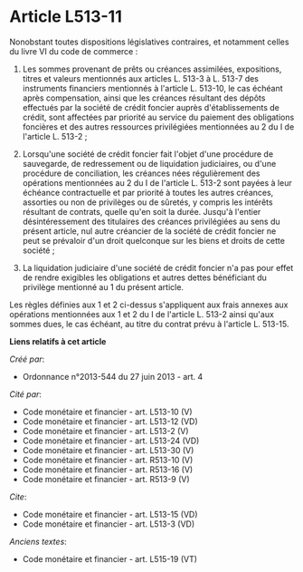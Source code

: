 # Article L513-11

Nonobstant toutes dispositions législatives contraires, et notamment celles du livre VI du code de commerce : 

1. Les sommes provenant de prêts ou créances assimilées, expositions, titres et valeurs mentionnés aux articles L. 513-3 à L.
513-7 des instruments financiers mentionnés à l'article L. 513-10, le cas échéant après compensation, ainsi que les créances
résultant des dépôts effectués par la société de crédit foncier auprès d'établissements de crédit, sont affectées par
priorité au service du paiement des obligations foncières et des autres ressources privilégiées mentionnées au 2 du I de
l'article L. 513-2 ; 

2. Lorsqu'une société de crédit foncier fait l'objet d'une procédure de sauvegarde, de redressement ou de liquidation
judiciaires, ou d'une procédure de conciliation, les créances nées régulièrement des opérations mentionnées au 2 du I de
l'article L. 513-2 sont payées à leur échéance contractuelle et par priorité à toutes les autres créances, assorties ou non
de privilèges ou de sûretés, y compris les intérêts résultant de contrats, quelle qu'en soit la durée. Jusqu'à l'entier
désintéressement des titulaires des créances privilégiées au sens du présent article, nul autre créancier de la société de
crédit foncier ne peut se prévaloir d'un droit quelconque sur les biens et droits de cette société ; 

3. La liquidation judiciaire d'une société de crédit foncier n'a pas pour effet de rendre exigibles les obligations et autres
dettes bénéficiant du privilège mentionné au 1 du présent article. 

Les règles définies aux 1 et 2 ci-dessus s'appliquent aux frais annexes aux opérations mentionnées aux 1 et 2 du I de
l'article L. 513-2 ainsi qu'aux sommes dues, le cas échéant, au titre du contrat prévu à l'article L. 513-15.

**Liens relatifs à cet article**

_Créé par_:

  - Ordonnance n°2013-544 du 27 juin 2013 - art. 4

_Cité par_:

  - Code monétaire et financier - art. L513-10 (V)
  - Code monétaire et financier - art. L513-12 (VD)
  - Code monétaire et financier - art. L513-2 (V)
  - Code monétaire et financier - art. L513-24 (VD)
  - Code monétaire et financier - art. L513-30 (V)
  - Code monétaire et financier - art. R513-10 (V)
  - Code monétaire et financier - art. R513-16 (V)
  - Code monétaire et financier - art. R513-9 (V)

_Cite_:

  - Code monétaire et financier - art. L513-15 (VD)
  - Code monétaire et financier - art. L513-3 (VD)

_Anciens textes_:

  - Code monétaire et financier - art. L515-19 (VT)

